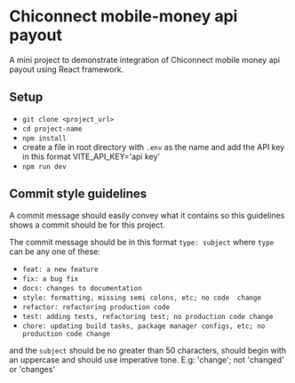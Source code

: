 # Chiconnect mobile-money api payout
A mini project to demonstrate integration of Chiconnect mobile money api payout using React framework.



## Setup
- `git clone <project_url>`
- `cd project-name`
- `npm install`
- create a file in root directory with `.env` as the name and add the API key in this format VITE_API_KEY='api key'
- `npm run dev`

## Commit style guidelines

A commit message should easily convey what it contains so this guidelines shows a commit should be for this project.

The commit message should be in this format `type: subject` where `type` can be any one of these:

- `feat: a new feature`
- `fix: a bug fix`
- `docs: changes to documentation`
- `style: formatting, missing semi colons, etc; no code  change`
- `refactor: refactoring production code`
- `test: adding tests, refactoring test; no production code change`
- `chore: updating build tasks, package manager configs, etc; no production code change`

and the `subject` should be no greater than 50 characters, should begin with an uppercase and should use imperative tone. E.g: 'change'; not 'changed' or 'changes'